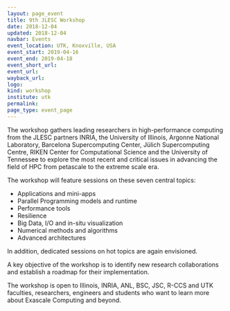 ```yaml
---
layout: page_event
title: 9th JLESC Workshop
date: 2018-12-04
updated: 2018-12-04
navbar: Events
event_location: UTK, Knoxville, USA
event_start: 2019-04-16
event_end: 2019-04-18
event_short_url:
event_url: 
wayback_url: 
logo: 
kind: workshop
institute: utk
permalink:
page_type: event_page
---
```


The workshop gathers leading researchers in high-performance computing from the JLESC partners INRIA,
the University of Illinois, Argonne National Laboratory, Barcelona Supercomputing Center,
Jülich Supercomputing Centre, RIKEN Center for Computational Science and the University of Tennessee
to explore the most recent and critical issues in advancing the field of HPC from petascale to the extreme scale era.

The workshop will feature sessions on these seven central topics:

  * Applications and mini-apps
  * Parallel Programming models and runtime 
  * Performance tools
  * Resilience
  * Big Data, I/O and in-situ visualization
  * Numerical methods and algorithms
  * Advanced architectures

In addition, dedicated sessions on hot topics are again envisioned.

A key objective of the workshop is to identify new research collaborations and establish a roadmap
for their implementation.

The workshop is open to Illinois, INRIA, ANL, BSC, JSC, R-CCS and UTK faculties, researchers,
engineers and students who want to learn more about Exascale Computing and beyond.
